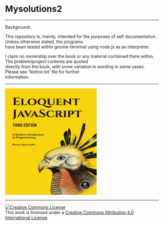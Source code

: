 # Mysolutions2
  <hr>
  Background:  
    
  This repository is, mainly, intended for the purposes of self documentation. Unless otherwise stated, the programs  
  have been tested within gnome-terminal using node.js as an interpreter.  
    
  I claim no ownership over the book or any material contained there within. The problem/project contexts are quoted  
  directly from the book, with some variation in wording in some cases. Please see 'Notice.txt' file for further  
  information.  
  <hr>
  <img src="Image/cover.jpg" alt="Book Cover Image" width="300" height="350">  
  <hr>
  <a rel="license" href="http://creativecommons.org/licenses/by/4.0/"><img alt="Creative Commons License" style="border-width:0" src="https://i.creativecommons.org/l/by/4.0/88x31.png" /></a><br />This work is licensed under a <a rel="license" href="http://creativecommons.org/licenses/by/4.0/">Creative Commons Attribution 4.0 International License</a>.
